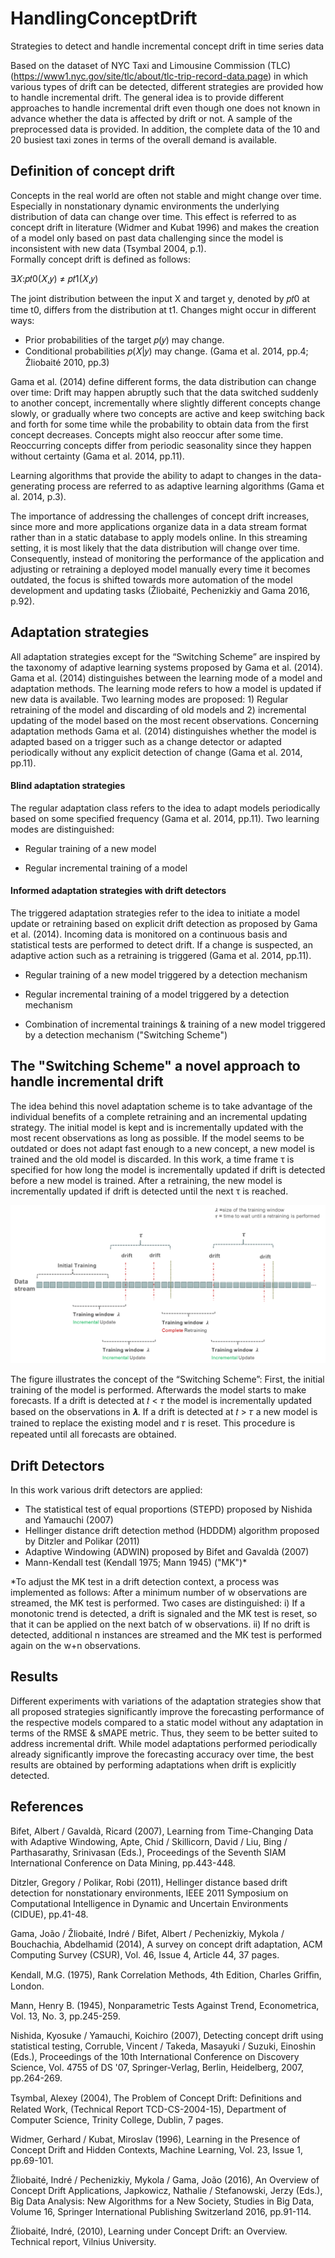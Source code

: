 # HandlingConceptDrift
Strategies to detect and handle incremental concept drift in time series data

Based on the dataset of NYC Taxi and Limousine Commission (TLC) (https://www1.nyc.gov/site/tlc/about/tlc-trip-record-data.page) in which various types of drift can be detected, different strategies are provided how to handle incremental drift. The general idea is to provide different approaches to handle incremental drift even though one does not known in advance whether the data is affected by drift or not. A sample of the preprocessed data is provided. In addition, the complete data of the 10 and 20 busiest taxi zones in terms of the overall demand is available.

## Definition of concept drift

Concepts in the real world are often not stable and might change over time. Especially in nonstationary dynamic environments the underlying distribution of data can change over time. This effect is referred to as concept drift in literature (Widmer and Kubat 1996) and makes the creation of a model only based on past data challenging since the model is inconsistent with new data (Tsymbal 2004, p.1).  
Formally concept drift is defined as follows: 

∃𝑋:𝑝𝑡0(𝑋,𝑦) ≠ 𝑝𝑡1(𝑋,𝑦) 

The joint distribution between the input X and target y, denoted by 𝑝𝑡0 at time t0, differs from the distribution at t1. Changes might occur in different ways: 
- Prior probabilities of the target 𝑝(𝑦) may change. 
- Conditional probabilities 𝑝(𝑋|𝑦) may change. 
(Gama et al. 2014, pp.4; Žliobaité 2010, pp.3)

Gama et al. (2014) define different forms, the data distribution can change over time: Drift may happen abruptly such that the data switched suddenly to another concept, incrementally where slightly different concepts change slowly, or gradually where two concepts are active and keep switching back and forth for some time while the probability to obtain data from the first concept decreases. Concepts might also reoccur after some time. Reoccurring concepts differ from periodic seasonality since they happen without certainty (Gama et al. 2014, pp.11). 

Learning algorithms that provide the ability to adapt to changes in the data-generating process are referred to as adaptive learning algorithms (Gama et al. 2014, p.3). 

The importance of addressing the challenges of concept drift increases, since more and more applications organize data in a data stream format rather than in a static database to apply models online. In this streaming setting, it is most likely that the data distribution will change over time. Consequently, instead of monitoring the performance of the application and adjusting or retraining a deployed model manually every time it becomes outdated, the focus is shifted towards more automation of the model development and updating tasks (Žliobaité, Pechenizkiy and Gama 2016, p.92). 



## Adaptation strategies 

All adaptation strategies except for the “Switching Scheme” are inspired by the taxonomy of adaptive learning systems proposed by Gama et al. (2014). Gama et al. (2014) distinguishes between the learning mode of a model and adaptation methods. The learning mode refers to how a model is updated if new data is available. Two learning modes are proposed: 1) Regular retraining of the model and discarding of old models and 2) incremental updating of the model based on the most recent observations. Concerning adaptation methods Gama et al. (2014) distinguishes whether the model is adapted based on a trigger such as a change detector or adapted periodically without any explicit detection of change (Gama et al. 2014, pp.11). 

#### Blind adaptation strategies

The regular adaptation class refers to the idea to adapt models periodically based on some specified frequency (Gama et al. 2014, pp.11).  Two learning modes are distinguished:

- Regular training of a new model

- Regular incremental training of a model

#### Informed adaptation strategies with drift detectors

The triggered adaptation strategies refer to the idea to initiate a model update or retraining based on explicit drift detection as proposed by Gama et al. (2014). Incoming data is monitored on a continuous basis and statistical tests are performed to detect drift. If a change is suspected, an adaptive action such as a retraining is triggered (Gama et al. 2014, pp.11). 

- Regular training of a new model triggered by a detection mechanism

- Regular incremental training of a model triggered by a detection mechanism

- Combination of incremental trainings & training of a new model triggered by a detection mechanism ("Switching Scheme")


## The "Switching Scheme" a novel approach to handle incremental drift
The idea behind this novel adaptation scheme is to take advantage of the individual benefits of a complete retraining and an incremental updating strategy. The initial model is kept and is incrementally updated with the most recent observations as long as possible. If the model seems to be outdated or does not adapt fast enough to a new concept, a new model is trained and the old model is discarded. 
In this work, a time frame τ is specified for how long the model is incrementally updated if drift is detected before a new model is trained. After a retraining, the new model is incrementally updated if drift is detected until the next τ is reached.

![Switching Scheme Approach](https://github.com/vincekellner/HandlingConceptDrift/blob/master/Switching%20Scheme.png)

The figure illustrates the concept of the “Switching Scheme”: First, the initial training of the model is performed. Afterwards the model starts to make forecasts. If a drift is detected at 𝑡 < 𝜏 the model is incrementally updated based on the observations in 𝝀. If a drift is detected at 𝑡 > 𝜏 a new model is trained to replace the existing model and 𝜏 is reset. This procedure is repeated until all forecasts are obtained. 


## Drift Detectors 
In this work various drift detectors are applied:

- The statistical test of equal proportions (STEPD) proposed by Nishida and Yamauchi (2007) 
- Hellinger distance drift detection method (HDDDM) algorithm proposed by Ditzler and Polikar (2011) 
- Adaptive Windowing (ADWIN) proposed by Bifet and Gavaldà (2007) 
- Mann-Kendall test (Kendall 1975; Mann 1945) ("MK")*

*To adjust the MK test in a drift detection context, a process was implemented as follows: After a minimum number of w observations are streamed, the MK test is performed. Two cases are distinguished: i) If a monotonic trend is detected, a drift is signaled and the MK test is reset, so that it can be applied on the next batch of w observations. ii) If no drift is detected, additional n instances are streamed and the MK test is performed again on the w+n observations.


## Results

Different experiments with variations of the adaptation strategies show that all proposed strategies significantly improve the forecasting performance of the respective models compared to a static model without any adaptation in terms of the RMSE & sMAPE metric. Thus, they seem to be better suited to address incremental drift. While model adaptations performed periodically already significantly improve the forecasting accuracy over time, the best results are obtained by performing adaptations when drift is explicitly detected. 

## References
Bifet, Albert / Gavaldà, Ricard (2007), Learning from Time-Changing Data with Adaptive Windowing, Apte, Chid / Skillicorn, David / Liu, Bing / Parthasarathy, Srinivasan (Eds.), Proceedings of the Seventh SIAM International Conference on Data Mining, pp.443-448. 

Ditzler, Gregory / Polikar, Robi (2011), Hellinger distance based drift detection for nonstationary environments, IEEE 2011 Symposium on Computational Intelligence in Dynamic and Uncertain Environments (CIDUE), pp.41-48.

Gama, João / Žliobaité, Indré / Bifet, Albert / Pechenizkiy, Mykola / Bouchachia, Abdelhamid (2014), A survey on concept drift adaptation, ACM Computing Survey (CSUR), Vol. 46, Issue 4, Article 44, 37 pages.

Kendall, M.G. (1975), Rank Correlation Methods, 4th Edition, Charles Grifﬁn, London.

Mann, Henry B. (1945), Nonparametric Tests Against Trend, Econometrica, Vol. 13, No. 3, pp.245-259. 

Nishida, Kyosuke / Yamauchi, Koichiro (2007), Detecting concept drift using statistical testing, Corruble, Vincent / Takeda, Masayuki / Suzuki, Einoshin (Eds.), Proceedings of the 10th International Conference on Discovery Science, Vol. 4755 of DS '07, Springer-Verlag, Berlin, Heidelberg, 2007, pp.264-269. 

Tsymbal, Alexey (2004), The Problem of Concept Drift: Deﬁnitions and Related Work, (Technical Report TCD-CS-2004-15), Department of Computer Science, Trinity College, Dublin, 7 pages.

Widmer, Gerhard / Kubat, Miroslav (1996), Learning in the Presence of Concept Drift and Hidden Contexts, Machine Learning, Vol. 23, Issue 1, pp.69-101. 

Žliobaité, Indré / Pechenizkiy, Mykola / Gama, João (2016), An Overview of Concept Drift Applications, Japkowicz, Nathalie / Stefanowski, Jerzy (Eds.), Big Data Analysis: New Algorithms for a New Society, Studies in Big Data, Volume 16, Springer International Publishing Switzerland 2016, pp.91-114. 

Žliobaité, Indré, (2010), Learning under Concept Drift: an Overview. Technical report, Vilnius University.
